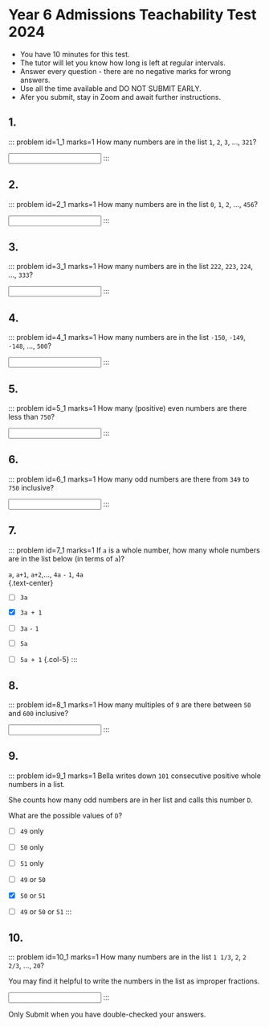 # Year 6 Admissions Teachability Test 2024

* You have 10 minutes for this test.  
* The tutor will let you know how long is left at regular intervals.  
* Answer every question - there are no negative marks for wrong answers.  
* Use all the time available and DO NOT SUBMIT EARLY.  
* Afer you submit, stay in Zoom and await further instructions.  


## 1.
::: problem id=1_1 marks=1
How many numbers are in the list `1`, `2`, `3`, ..., `321`?  

<input type="number" solution="321"/>
:::


## 2.
::: problem id=2_1 marks=1
How many numbers are in the list `0`, `1`, `2`, ..., `456`?  

<input type="number" solution="457"/>
:::


## 3.
::: problem id=3_1 marks=1
How many numbers are in the list `222`, `223`, `224`, ..., `333`?  

<input type="number" solution="112"/>
:::


## 4.
::: problem id=4_1 marks=1
How many numbers are in the list `-150`, `-149`, `-148`, ..., `500`?  

<input type="number" solution="651"/>
:::


## 5.
::: problem id=5_1 marks=1
How many (positive) even numbers are there less than `750`?  

<input type="number" solution="374"/>
:::


## 6.
::: problem id=6_1 marks=1
How many odd numbers are there from `349` to `750` inclusive?  

<input type="number" solution="201"/>
:::


## 7.
::: problem id=7_1 marks=1
If `a` is a whole number, how many whole numbers are in the list below (in terms of `a`)?  

`a`, `a+1`, `a+2`,..., `4a` `-` `1`, `4a`  
{.text-center}

* [ ] `3a`
* [x] `3a + 1`
* [ ] `3a` `-` `1`
* [ ] `5a`
* [ ] `5a + 1`
{.col-5}
:::


## 8.
::: problem id=8_1 marks=1
How many multiples of `9` are there between `50` and `600` inclusive?  

<input type="number" solution="61"/>
:::


## 9.
::: problem id=9_1 marks=1
Bella writes down `101` consecutive positive whole numbers in a list.  

She counts how many odd numbers are in her list and calls this number `D`.  

What are the possible values of `D`?  

* [ ] `49` only
* [ ] `50` only
* [ ] `51` only
* [ ] `49` or `50`
* [x] `50` or `51`
* [ ] `49` or `50` or `51`
:::


## 10.
::: problem id=10_1 marks=1
How many numbers are in the list `1 1/3`, `2`, `2 2/3`, ..., `20`?  

You may find it helpful to write the numbers in the list as improper fractions.  

<input type="number" solution="29"/>
:::


Only Submit when you have double-checked your answers.